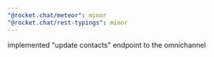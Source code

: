 ```yaml
---
"@rocket.chat/meteor": minor
"@rocket.chat/rest-typings": minor
---
```


implemented "update contacts" endpoint to the omnichannel
